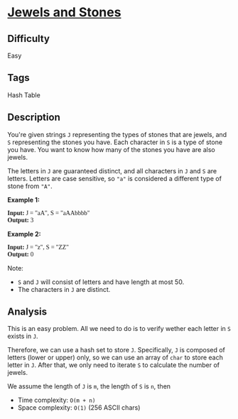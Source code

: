 # [Jewels and Stones](https://leetcode.com/problems/jewels-and-stones/)

## Difficulty

Easy

## Tags

Hash Table

## Description

You're given strings `J` representing the types of stones that are jewels, and `S` representing the stones you have. Each character in `S` is a type of stone you have. You want to know how many of the stones you have are also jewels.

The letters in `J` are guaranteed distinct, and all characters in `J` and `S` are letters. Letters are case sensitive, so `"a"` is considered a different type of stone from `"A"`.

**Example 1:**

<pre style="font-family: consolas">
<b>Input:</b> J = "aA", S = "aAAbbbb"
<b>Output:</b> 3
</pre>

**Example 2:**

<pre style="font-family: consolas">
<b>Input:</b> J = "z", S = "ZZ"
<b>Output:</b> 0
</pre>

Note:

- `S` and `J` will consist of letters and have length at most 50.
- The characters in `J` are distinct.

## Analysis

This is an easy problem. All we need to do is to verify wether each letter in `S` exists in `J`.

Therefore, we can use a hash set to store `J`. Specifically, `J` is composed of letters (lower or upper) only, so we can use an array of `char` to store each letter in `J`. After that, we only need to iterate `S` to calculate the number of jewels.

We assume the length of `J` is `m`, the length of `S` is `n`, then

- Time complexity: `O(m + n)`
- Space complexity: `O(1)` (256 ASCII chars)
